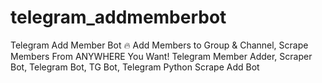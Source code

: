 # telegram_addmemberbot
Telegram Add Member Bot 🔥 Add Members to Group &amp; Channel, Scrape Members From ANYWHERE You Want! Telegram Member Adder, Scraper Bot, Telegram Bot, TG Bot, Telegram Python Scrape Add Bot

